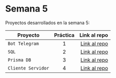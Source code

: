 # Semana 5

Proyectos desarrollados en la semana 5:

| Proyecto | Práctica | Link al repo |
| ------------- |:-------------:| -----:|
|`Bot Telegram`|1|[Link al repo](https://github.com/LaunchX-InnovaccionVirtual/MissionNodeJS)|
|`SQL`|2|[Link al repo](https://github.com/Angel2Moreno/playbook/tree/main/Semana%205%20weekly_mission_5/SQL)|
|`Prisma DB`|3|[Link al repo](https://github.com/LaunchX-InnovaccionVirtual/MissionNodeJS)|
|`Cliente Servidor`|4|[Link al repo](https://github.com/LaunchX-InnovaccionVirtual/MissionNodeJS)|
